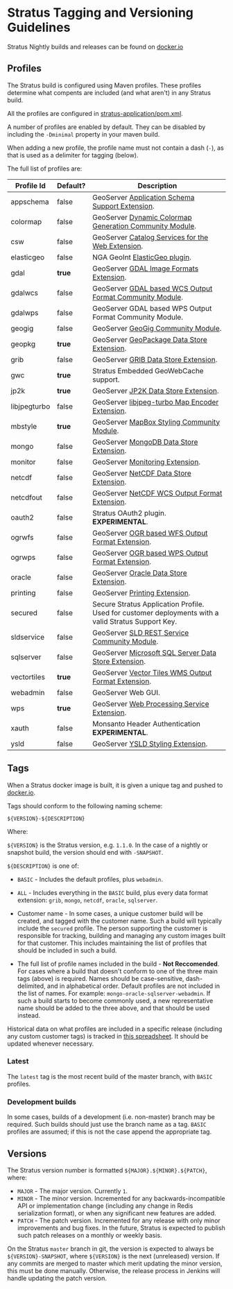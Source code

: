 # Stratus Tagging and Versioning Guidelines

Stratus Nightly builds and releases can be found on [docker.io](https://docker.io/repository/gsstratus/stratus?tab=tags)

## Profiles

The Stratus build is configured using Maven profiles. These profiles determine what compents are included (and what aren't) in any Stratus build.

All the profiles are configured in [stratus-application/pom.xml](./stratus-application/pom.xml).

A number of profiles are enabled by default. They can be disabled by including the `-Dminimal` property in your maven build.

When adding a new profile, the profile name must not contain a dash (`-`), as that is used as a delimiter for tagging (below).

The full list of profiles are:

| Profile Id  | Default? | Description                                                                                            |
|-------------|----------|--------------------------------------------------------------------------------------------------------|
| appschema   | false    | GeoServer [Application Schema Support Extension](http://docs.geoserver.org/latest/en/user/data/app-schema/index.html). |
| colormap    | false    | GeoServer [Dynamic Colormap Generation Community Module](http://docs.geoserver.org/latest/en/user/community/colormap/index.html). |
| csw         | false    | GeoServer [Catalog Services for the Web Extension](http://docs.geoserver.org/latest/en/user/services/csw/index.html). |
| elasticgeo  | false    | NGA GeoInt [ElasticGeo plugin](https://github.com/ngageoint/elasticgeo). |
| gdal        | **true** | GeoServer [GDAL Image Formats Extension](http://docs.geoserver.org/latest/en/user/data/raster/gdal.html). |
| gdalwcs     | false    | GeoServer [GDAL based WCS Output Format Community Module](http://docs.geoserver.org/latest/en/user/community/gdal/index.html). |
| gdalwps     | false    | GeoServer GDAL based WPS Output Format Community Module. |
| geogig      | false    | GeoServer [GeoGig Community Module](http://geogig.org/docs/interaction/geoserver_ui.html). |
| geopkg      | **true** | GeoServer [GeoPackage Data Store Extension](http://docs.geoserver.org/latest/en/user/community/geopkg/). |
| grib        | false    | GeoServer [GRIB Data Store Extension](http://docs.geoserver.org/latest/en/user/extensions/grib/grib.html). |
| gwc         | **true** | Stratus Embedded GeoWebCache support. |
| jp2k        | **true** | GeoServer [JP2K Data Store Extension](http://docs.geoserver.org/latest/en/user/extensions/jp2k/index.html). |
| libjpegturbo | false   | GeoServer [libjpeg-turbo Map Encoder Extension](http://docs.geoserver.org/latest/en/user/extensions/libjpeg-turbo/index.html). |
| mbstyle     | **true** | GeoServer [MapBox Styling Community Module](http://docs.geoserver.org/latest/en/user/styling/mbstyle/index.html). |
| mongo       | false    | GeoServer [MongoDB Data Store Extension](http://docs.geoserver.org/latest/en/user/extensions/mongodb/index.html). |
| monitor     | false    | GeoServer [Monitoring Extension](http://docs.geoserver.org/latest/en/user/extensions/monitoring/index.html). |
| netcdf      | false    | GeoServer [NetCDF Data Store Extension](http://docs.geoserver.org/latest/en/user/extensions/netcdf/netcdf.html). |
| netcdfout   | false    | GeoServer [NetCDF WCS Output Format Extension](http://docs.geoserver.org/latest/en/user/extensions/netcdf-out/index.html). |
| oauth2      | false    | Stratus OAuth2 plugin. **EXPERIMENTAL**. |
| ogrwfs      | false    | GeoServer [OGR based WFS Output Format Extension](http://docs.geoserver.org/latest/en/user/extensions/ogr.html). |
| ogrwps      | false    | GeoServer [OGR based WPS Output Format Extension](http://docs.geoserver.org/latest/en/user/extensions/ogr.html#ogr-based-wps-output-format). |
| oracle      | false    | GeoServer [Oracle Data Store Extension](http://docs.geoserver.org/latest/en/user/data/database/oracle.html). |
| printing    | false    | GeoServer [Printing Extension](http://docs.geoserver.org/latest/en/user/extensions/printing/index.html). |
| secured     | false    | Secure Stratus Application Profile. Used for customer deployments with a valid Stratus Support Key. |
| sldservice  | false    | GeoServer [SLD REST Service Community Module](http://docs.geoserver.org/latest/en/user/community/sldservice/index.html). |
| sqlserver   | false    | GeoServer [Microsoft SQL Server Data Store Extension](http://docs.geoserver.org/latest/en/user/data/database/sqlserver.html). |
| vectortiles | **true** | GeoServer [Vector Tiles WMS Output Format Extension](http://docs.geoserver.org/latest/en/user/extensions/vectortiles/index.html). |
| webadmin    | false    | GeoServer Web GUI. |
| wps         | **true** | GeoServer [Web Processing Service Extension](http://docs.geoserver.org/latest/en/user/services/wps/). |
| xauth       | false    | Monsanto Header Authentication **EXPERIMENTAL**. |
| ysld        | false    | GeoServer [YSLD Styling Extension](http://docs.geoserver.org/latest/en/user/styling/ysld/index.html). |


## Tags

When a Stratus docker image is built, it is given a unique tag and pushed to [docker.io](https://docker.io/repository/gsstratus/stratus?tab=tags).

Tags should conform to the following naming scheme:

`${VERSION}-${DESCRIPTION}`

Where:

`${VERSION}` is the Stratus version, e.g. `1.1.0`. In the case of a nightly or snapshot build, the version should end with `-SNAPSHOT`.

`${DESCRIPTION}` is one of:

* `BASIC` - Includes the default profiles, plus `webadmin`.

* `ALL` - Includes everything in the `BASIC` build, plus every data format extension: `grib`, `mongo`, `netcdf`, `oracle`, `sqlserver`.

* Customer name - In some cases, a unique customer build will be created, and tagged with the customer name. Such a build will typically include the `secured` profile. The person supporting the customer is responsible for tracking, building and managing any custom images built for that customer. This includes maintaining the list of profiles that should be included in such a build.

* The full list of profile names included in the build - **Not Reccomended**. For cases where a build that doesn't conform to one of the three main tags (above) is required. Names should be case-sensitive, dash-delimited, and in alphabetical order. Default profiles are not included in the list of names. For example: `mongo-oracle-sqlserver-webadmin`. If such a build starts to become commonly used, a new representative name should be added to the three above, and that should be used instead.

Historical data on what profiles are included in a specific release (including any custom customer tags) is tracked in [this spreadsheet](https://docs.google.com/spreadsheets/d/1ONTcDKsmtxi4HTDc81-lq4jEEnq268aPTCLqJDY9_GU/edit). It should be updated whenever necessary.

### Latest

The `latest` tag is the most recent build of the master branch, with `BASIC` profiles.

### Development builds

In some cases, builds of a development (i.e. non-master) branch may be required. Such builds should just use the branch name as a tag. `BASIC` profiles are assumed; if this is not the case append the appropriate tag.


## Versions

The Stratus version number is formatted `${MAJOR}.${MINOR}.${PATCH}`, where:

* `MAJOR` - The major version. Currently `1`.
* `MINOR` - The minor version. Incremented for any backwards-incompatible API or implementation change (including any change in Redis serialization format), or when any significant new features are added.
* `PATCH` - The patch version. Incremented for any release with only minor improvements and bug fixes. In the future, Stratus is expected to publish such patch releases on a monthly or weekly basis.

On the Stratus `master` branch in git, the version is expected to always be `${VERSION}-SNAPSHOT`, where `${VERSION}` is the next (unreleased) version. If any commits are merged to master which merit updating the minor version, this must be done manually. Otherwise, the release process in Jenkins will handle updating the patch version.
